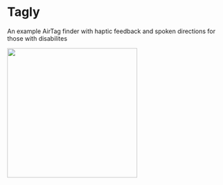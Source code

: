 # Tagly
An example AirTag finder with haptic feedback and spoken directions for those with disabilites


<img style="width:300px" src="https://user-images.githubusercontent.com/3058101/210488562-66afe286-858b-44e1-ba30-4d35aedc1610.gif"></img>

